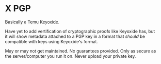 # X PGP

Basically a Temu [Keyoxide.](https://keyoxide.org/)

Have yet to add vertification of cryptographic proofs like Keyoxide has, but it will show metadata attached to a PGP key in a format that *should* be compatible with keys using Keyoxide's format.

May or may not get maintained. No guarantees provided. Only as secure as the server/computer you run it on. Never upload your private key.